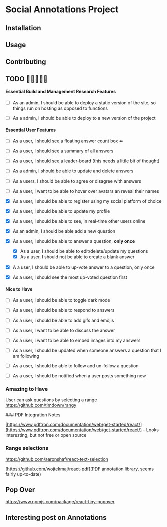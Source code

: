 # Social Annotations Project 


## Installation

## Usage

## Contributing


## TODO  👷👷👷👷👷

#### Essential Build and Management Research Features 

- [ ]  As an admin, I should be able to deploy a static version of the site, so things run on hosting as opposed to functions
- [ ] As a admin, I should be able to deploy to a new version of the project


#### Essential User Features

- [ ] As a user, I should see a floating answer count box   ⬅ 
- [ ]  As a user, I should see a summary of all answers 
- [ ]  As a user, I should see a leader-board (this needs a little bit of thought)
- [ ]  As a admin, I should be able to update and delete answers
- [ ]  As a users, I should be able to agree or disagree with answers
- [ ]  As a user, I want to be able to hover over avatars an reveal their names
- [X] As a user, I should be able to register using my social platform of choice
- [X] As a user, I should be able to update my profile
- [X] As a user, I should be able to see, in real-time other users online


- [X]  As an admin, I should be able add a new question 
- [X]  As a user, I should be able to  answer a question, **only once**
    - [X] As a user, I should be able to edit/delete/update my questions 
    - [X] As a user, I should not be able to create a blank answer
- [X]  A a user, I should be able to up-vote answer to a question, only once 
- [X]  As a user, I should see the most up-voted question first
#### Nice to Have
- [ ]  As a user, I should be able to toggle dark mode
- [ ]  As a user, I should be able to respond to answers
- [ ]  As a user, I should be able to add gifs and emojis 
- [ ]  As a user, I want to be able to discuss the answer 
- [ ]  As a user, I want to be able to embed images into my answers
- [ ]  As a user, I should be updated when someone answers a question that I am following
- [ ]  As a user, I should be able to follow and un-follow a question
- [ ]  As a user, I should be notified when a user posts something new



### Amazing to Have

User can ask questions by selecting a range  https://github.com/timdown/rangy


### PDF Integration Notes 

[https://www.pdftron.com/documentation/web/get-started/react/](https://www.pdftron.com/documentation/web/get-started/react/) - Looks interesting, but not free or open source
### Range selections

https://github.com/aaronshaf/react-text-selection


[https://github.com/wojtekmaj/react-pdf](PDF annotation library, seems fairly up-to-date)

## Pop Over

https://www.npmjs.com/package/react-tiny-popover

## Interesting post on Annotations
